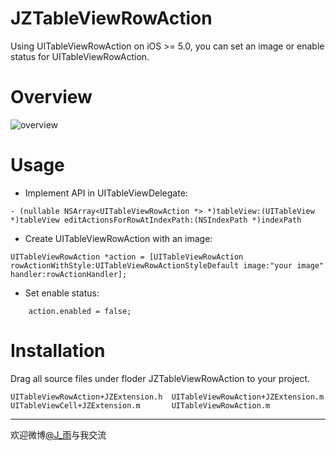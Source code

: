 # JZTableViewRowAction
Using UITableViewRowAction on iOS >= 5.0, you can set an image or enable status for UITableViewRowAction.

# Overview

![overview](https://raw.githubusercontent.com/JazysYu/JZNavigationExtension/master/Snapshots/JZTableViewRowActionOverview.gif)

# Usage

*	Implement API in UITableViewDelegate:

```objc
- (nullable NSArray<UITableViewRowAction *> *)tableView:(UITableView *)tableView editActionsForRowAtIndexPath:(NSIndexPath *)indexPath
```

*	Create UITableViewRowAction with an image:
	
```objc
UITableViewRowAction *action = [UITableViewRowAction rowActionWithStyle:UITableViewRowActionStyleDefault image:"your image" handler:rowActionHandler];
```	

* 	Set enable status:

```objc
	action.enabled = false;
```

# Installation
Drag all source files under floder JZTableViewRowAction to your project.

``` objc
UITableViewRowAction+JZExtension.h	UITableViewRowAction+JZExtension.m
UITableViewCell+JZExtension.m		UITableViewRowAction.m
```
***
欢迎微博[@J_雨](http://weibo.com/JazysYu/)与我交流